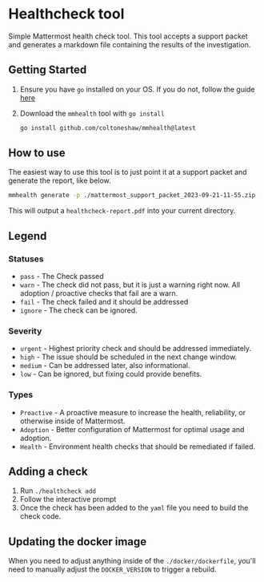 # Healthcheck tool

Simple Mattermost health check tool. This tool accepts a support packet and generates a markdown file containing the results of the investigation.

## Getting Started

1. Ensure you have `go` installed on your OS. If you do not, follow the guide [here](https://go.dev/doc/install)

2. Download the `mmhealth` tool with `go install`

    ```bash
    go install github.com/coltoneshaw/mmhealth@latest
    ```

## How to use

The easiest way to use this tool is to just point it at a support packet and generate the report, like below.

```bash
mmhealth generate -p ./mattermost_support_packet_2023-09-21-11-55.zip
```

This will output a `healthcheck-report.pdf` into your current directory.

## Legend

### Statuses

- `pass` - The Check passed
- `warn` - The check did not pass, but it is just a warning right now. All adoption / proactive checks that fail are a warn.
- `fail` - The check failed and it should be addressed
- `ignore` - The check can be ignored.

### Severity

- `urgent` - Highest priority check and should be addressed immediately.
- `high` - The issue should be scheduled in the next change window.
- `medium` - Can be addressed later, also informational.
- `low` - Can be ignored, but fixing could provide benefits.

### Types

- `Proactive` - A proactive measure to increase the health, reliability, or otherwise inside of Mattermost.
- `Adoption` - Better configuration of Mattermost for optimal usage and adoption.
- `Health` - Environment health checks that should be remediated if failed.


## Adding a check

1. Run `./healthcheck add`
2. Follow the interactive prompt
3. Once the check has been added to the `yaml` file you need to build the check code.

## Updating the docker image

When you need to adjust anything inside of the `./docker/dockerfile`, you'll need to manually adjust the `DOCKER_VERSION` to trigger a rebuild.